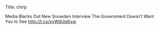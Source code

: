 Title: chirp

Media Blacks Out New Snowden Interview The Government Doesn’t Want You to See <a href="http://t.co/xvWdUisKxw">http://t.co/xvWdUisKxw</a>
